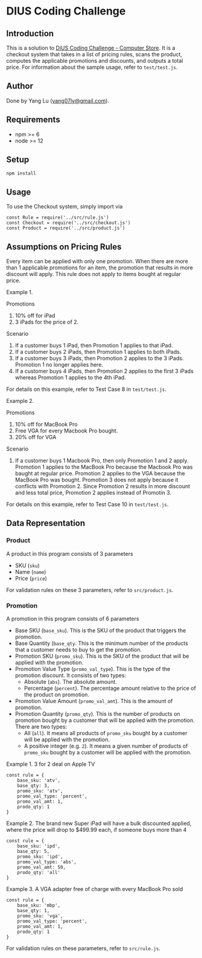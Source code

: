 # DIUS Coding Challenge


## Introduction

This is a solution to [DiUS Coding Challenge - Computer Store](https://github.com/DiUS/coding-tests/blob/master/dius_shopping.md). It is a checkout system that takes in a list of pricing rules, scans the product, computes the applicable promotions and discounts, and outputs a total price. For information about the sample usage, refer to `test/test.js`.


## Author

Done by Yang Lu (yang07ly@gmail.com).


## Requirements

- npm >= 6
- node >= 12


## Setup

```
npm install
```


## Usage

To use the Checkout system, simply import via

```
const Rule = require('../src/rule.js')
const Checkout = require('../src/checkout.js')
const Product = require('../src/product.js')
```


## Assumptions on Pricing Rules

Every item can be applied with only one promotion. When there are more than 1 applicable promotions for an item, the promotion that results in more discount will apply. This rule does not apply to items bought at regular price.

Example 1.

Promotions
1. 10% off for iPad
2. 3 iPads for the price of 2. 

Scenario
1. If a customer buys 1 iPad, then Promotion 1 applies to that iPad.
2. If a customer buys 2 iPads, then Promotion 1 applies to both iPads.
3. If a customer buys 3 iPads, then Promotion 2 applies to the 3 iPads. Promotion 1 no longer applies here.
4. If a customer buys 4 iPads, then Promotion 2 applies to the first 3 iPads whereas Promotion 1 applies to the 4th iPad.

For details on this example, refer to Test Case 8 in `test/test.js`.

Example 2. 

Promotions
1. 10% off for MacBook Pro
2. Free VGA for every Macbook Pro bought.
3. 20% off for VGA

Scenario
1. If a customer buys 1 Macbook Pro, then only Promotion 1 and 2 apply. Promotion 1 applies to the MacBook Pro because the Macbook Pro was baught at regular price. Promotion 2 applies to the VGA because the MacBook Pro was bought. Promotion 3 does not apply because it conflicts with Promotion 2. Since Promotion 2 results in more discount and less total price, Promotion 2 applies instead of Promotin 3.

For details on this example, refer to Test Case 10 in `test/test.js`.


## Data Representation

### Product

A product in this program consists of 3 parameters
- SKU (`sku`)
- Name (`name`)
- Price (`price`)

For validation rules on these 3 parameters, refer to `src/product.js`.

### Promotion

A promotion in this program consists of 6 parameters
- Base SKU (`base_sku`). This is the SKU of the product that triggers the promotion.
- Base Quantity (`base_qty`. This is the minimum number of the products that a customer needs to buy to get the promotion.
- Promotion SKU (`promo_sku`). This is the SKU of the product that will be applied with the promotion.
- Promotion Value Type (`promo_val_type`). This is the type of the promotion discount. It consists of two types:
	- Absolute (`abs`). The absolute amount.
	- Percentage (`percent`). The percentage amount relative to the price of the product on promotion.
- Promotion Value Amount (`promo_val_amt`). This is the amount of promotion.
- Promotion Quantity (`promo_qty`). This is the number of products on promotion bought by a customer that will be applied with the promotion. There are two types:
	- All (`all`). It means all products of `promo_sku` bought by a customer will be applied with the promotion.
	- A positive integer (e.g. `2`). It means a given number of products of `promo_sku` bought by a customer will be applied with the promotion.

Example 1. 3 for 2 deal on Apple TV
```
const rule = {
	base_sku: 'atv',
	base_qty: 3,
	promo_sku: 'atv',
	promo_val_type: 'percent',
	promo_val_amt: 1,
	prodo_qty: 1
}
```

Example 2. The brand new Super iPad will have a bulk discounted applied, where the price will drop to $499.99 each, if someone buys more than 4
```
const rule = {
	base_sku: 'ipd',
	base_qty: 5,
	promo_sku: 'ipd',
	promo_val_type: 'abs',
	promo_val_amt: 50,
	prodo_qty: 'all'
}
```

Example 3. A VGA adapter free of charge with every MacBook Pro sold
```
const rule = {
	base_sku: 'mbp',
	base_qty: 1,
	promo_sku: 'vga',
	promo_val_type: 'percent',
	promo_val_amt: 1,
	prodo_qty: 1
}
```

For validation rules on these parameters, refer to `src/rule.js`.